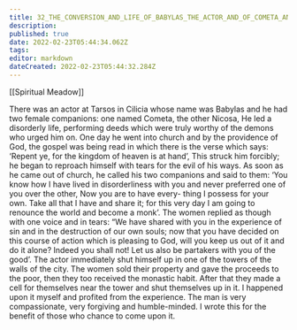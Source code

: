 ```yaml
---
title: 32_THE_CONVERSION_AND_LIFE_OF_BABYLAS_THE_ACTOR_AND_OF_COMETA_AND_NICOSA_HIS_CONCUBINES
description: 
published: true
date: 2022-02-23T05:44:34.062Z
tags: 
editor: markdown
dateCreated: 2022-02-23T05:44:32.284Z
---
```


[[Spiritual Meadow]]
 
There was an actor at Tarsos in Cilicia whose name was Babylas and he had two female companions: one named Cometa, the other Nicosa, He led a disorderly life, performing deeds which were truly worthy of the demons who urged him on. One day he went into church and by the providence of God, the gospel was being read in which there is the verse which says: ‘Repent ye, for the kingdom of heaven is at hand’, This struck him forcibly; he began to reproach himself with tears for the evil of his ways. As soon as he came out of church, he called his two companions and said to them: ‘You know how I have lived in disorderliness with you and never preferred one of you over the other, Now you are to have every- thing I possess for your own. Take all that I have and share it; for this very day I am going to renounce the world and become a monk’. The women replied as though with one voice and in tears: “We have shared with you in the experience of sin and in the destruction of our own souls; now that you have decided on this course of action which is pleasing to God, will you keep us out of it and do it alone? Indeed you shall not! Let us also be partakers with you of the good’. The actor immediately shut himself up in one of the towers of the walls of the city. The women sold their property and gave the proceeds to the poor, then they too received the monastic habit. After that they made a cell for themselves near the tower and shut themselves up in it. I happened upon it myself and profited from the experience. The man is very compassionate, very forgiving and humble-minded. I wrote this for the benefit of those who chance to come upon it. 
